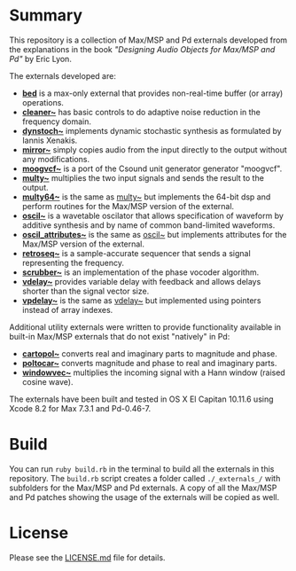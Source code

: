 # Summary

This repository is a collection of Max/MSP and Pd externals developed from the explanations in the book *"Designing Audio Objects for Max/MSP and Pd"* by Eric Lyon.

The externals developed are:  
- [**bed**](bed) is a max-only external that provides non-real-time buffer (or array) operations.  
- [**cleaner~**](cleaner~) has basic controls to do adaptive noise reduction in the frequency domain.  
- [**dynstoch~**](dynstoch~) implements dynamic stochastic synthesis as formulated by Iannis Xenakis.  
- [**mirror~**](mirror~) simply copies audio from the input directly to the output without any modifications.  
- [**moogvcf~**](moogvcf~) is a port of the Csound unit generator generator "moogvcf".  
- [**multy~**](multy~) multiplies the two input signals and sends the result to the output.  
- [**multy64~**](multy64~) is the same as [multy~](multy~) but implements the 64-bit dsp and perform routines for the Max/MSP version of the external.  
- [**oscil~**](oscil~) is a wavetable oscilator that allows specification of waveform by additive synthesis and by name of common band-limited waveforms.  
- [**oscil_attributes~**](oscil_attributes~) is the same as [oscil~](oscil~) but implements attributes for the Max/MSP version of the external.  
- [**retroseq~**](retroseq~) is a sample-accurate sequencer that sends a signal representing the frequency.  
- [**scrubber~**](scrubber~) is an implementation of the phase vocoder algorithm.  
- [**vdelay~**](vdelay~) provides variable delay with feedback and allows delays shorter than the signal vector size.  
- [**vpdelay~**](vpdelay~) is the same as [vdelay~](vdelay~) but implemented using pointers instead of array indexes.  

Additional utility externals were written to provide functionality available in built-in Max/MSP externals that do not exist "natively" in Pd:  
- [**cartopol~**](cartopol~) converts real and imaginary parts to magnitude and phase.  
- [**poltocar~**](poltocar~) converts magnitude and phase to real and imaginary parts.  
- [**windowvec~**](windowvec~) multiplies the incoming signal with a Hann window (raised cosine wave).  

The externals have been built and tested in OS X El Capitan 10.11.6 using Xcode 8.2 for Max 7.3.1 and Pd-0.46-7.  

# Build
You can run ``ruby build.rb`` in the terminal to build all the externals in this repository. The ``build.rb`` script creates a folder called ``./_externals_/`` with subfolders for the Max/MSP and Pd externals. A copy of all the Max/MSP and Pd patches showing the usage of the externals will be copied as well.

# License
Please see the [LICENSE.md](LICENSE.md) file for details.
